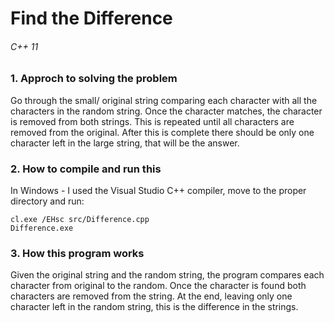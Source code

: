 # Find the Difference
###### C++ 11

### 1. Approch to solving the problem

Go through the small/ original string comparing each character with all the characters in the random string. Once the character matches, the character is removed from both strings. This is repeated until all characters are removed from the original. After this is complete there should be only one character left in the large string, that will be the answer.

### 2. How to compile and run this

In Windows - I used the Visual Studio C++ compiler, move to the proper directory and run:

```
cl.exe /EHsc src/Difference.cpp
Difference.exe
```

### 3. How this program works

Given the original string and the random string, the program compares each character from original to the random. Once the character is found both characters are removed from the string. At the end, leaving only one character left in the random string, this is the difference in the strings.
